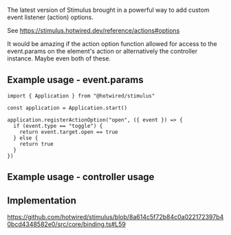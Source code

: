 The latest version of Stimulus brought in a powerful way to add custom event listener (action) options. 

See https://stimulus.hotwired.dev/reference/actions#options

It would be amazing if the action option function allowed for access to the event.params on the element's action or alternatively the controller instance. Maybe even both of these. 

## Example usage - event.params

```
import { Application } from "@hotwired/stimulus"

const application = Application.start()

application.registerActionOption("open", ({ event }) => {
  if (event.type == "toggle") {
    return event.target.open == true
  } else {
    return true
  }
})
```

## Example usage - controller usage


## Implementation

https://github.com/hotwired/stimulus/blob/8a614c5f72b84c0a022172397b40bcd4348582e0/src/core/binding.ts#L59



